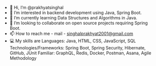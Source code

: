 - 👋 Hi, I’m @prakhyatsinghal
- 👀 I’m interested in backend development using Java, Spring Boot.
- 🌱 I’m currently learning Data Structures and Algorithms in Java.
- 💞️ I’m looking to collaborate on open source projects requiring Spring Boot.
- 📫 How to reach me - mail - singhalprakhyat2001@gmail.com
- 💻 My skills are Languages: Java, HTML, CSS, JavaScript, SQL
Technologies/Frameworks: Spring Boot, Spring Security, Hibernate, GitHub, JUnit
Familiar: GraphQL, Redis, Docker, Postman, Asana, Agile Methodology
<!---
prakhyatsinghal/prakhyatsinghal is a ✨ special ✨ repository because its `README.md` (this file) appears on your GitHub profile.
You can click the Preview link to take a look at your changes.
--->
